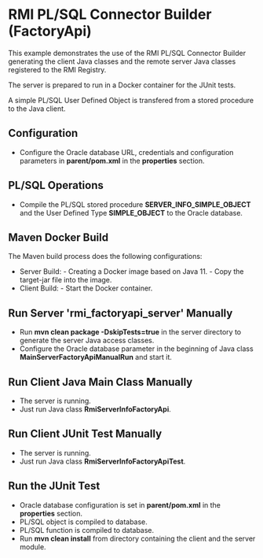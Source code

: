 # RMI PL/SQL Connector Builder (FactoryApi)

This example demonstrates the use of the RMI PL/SQL Connector Builder generating the client Java classes and the remote server Java classes registered to the RMI Registry.

The server is prepared to run in a Docker container for the JUnit tests.

A simple PL/SQL User Defined Object is transfered from a stored procedure to the Java client.

## Configuration

- Configure the Oracle database URL, credentials and configuration parameters in **parent/pom.xml** in the **properties** section.

## PL/SQL Operations

- Compile the PL/SQL stored procedure **SERVER_INFO_SIMPLE_OBJECT** and the User Defined Type **SIMPLE_OBJECT** to the Oracle database.


## Maven Docker Build

The Maven build process does the following configurations:

- Server Build:
      - Creating a Docker image based on Java 11.
      - Copy the target-jar file into the image.
- Client Build:
      - Start the Docker container.

## Run Server 'rmi_factoryapi_server' Manually

- Run **mvn clean package -DskipTests=true** in the server directory to generate the server Java access classes.
- Configure the Oracle database parameter in the beginning of Java class **MainServerFactoryApiManualRun** and start it.

## Run Client Java Main Class Manually

- The server is running.
- Just run Java class **RmiServerInfoFactoryApi**.

## Run Client JUnit Test Manually

- The server is running.
- Just run Java class **RmiServerInfoFactoryApiTest**.


## Run the JUnit Test

- Oracle database configuration is set in **parent/pom.xml** in the **properties** section.
- PL/SQL object is compiled to database.
- PL/SQL function is compiled to database.
- Run **mvn clean install** from directory containing the client and the server module.

